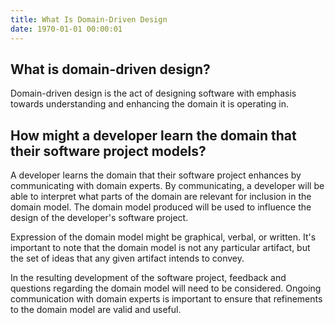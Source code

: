 ```yaml
---
title: What Is Domain-Driven Design
date: 1970-01-01 00:00:01
---
```

## What is domain-driven design?

Domain-driven design is the act of designing software with emphasis towards understanding and enhancing the domain it is operating in.

## How might a developer learn the domain that their software project models?

A developer learns the domain that their software project enhances by communicating with domain experts. By communicating, a developer will be able to interpret what parts of the domain are relevant for inclusion in the domain model. The domain model produced will be used to influence the design of the developer's software project.

Expression of the domain model might be graphical, verbal, or written. It's important to note that the domain model is not any particular artifact, but the set of ideas that any given artifact intends to convey.

In the resulting development of the software project, feedback and questions regarding the domain model will need to be considered. Ongoing communication with domain experts is important to ensure that refinements to the domain model are valid and useful.
